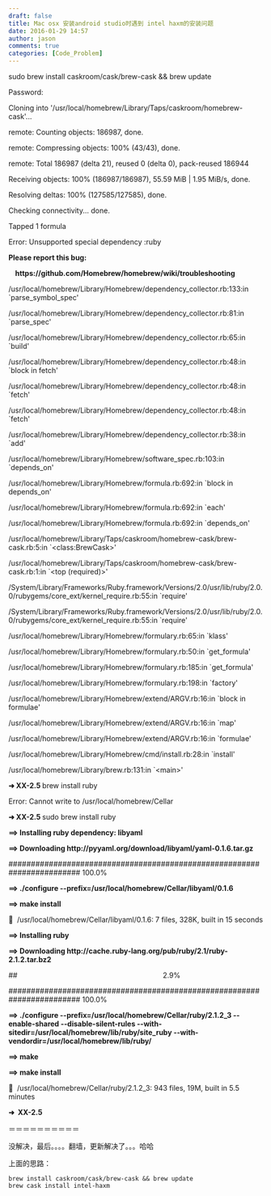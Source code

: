 ```yaml
---
draft: false
title: Mac osx 安装android studio时遇到 intel haxm的安装问题
date: 2016-01-29 14:57
author: jason
comments: true
categories: [Code_Problem]
---
```

<p class="p1"><span class="s1">sudo brew install caskroom/cask/brew-cask &amp;&amp; brew update</span></p>
<p class="p1"><span class="s1">Password:</span></p>
<p class="p1"><span class="s1">Cloning into '/usr/local/homebrew/Library/Taps/caskroom/homebrew-cask'...</span></p>
<p class="p1"><span class="s1">remote: Counting objects: 186987, done.</span></p>
<p class="p1"><span class="s1">remote: Compressing objects: 100% (43/43), done.</span></p>
<p class="p1"><span class="s1">remote: Total 186987 (delta 21), reused 0 (delta 0), pack-reused 186944</span></p>
<p class="p1"><span class="s1">Receiving objects: 100% (186987/186987), 55.59 MiB | 1.95 MiB/s, done.</span></p>
<p class="p1"><span class="s1">Resolving deltas: 100% (127585/127585), done.</span></p>
<p class="p1"><span class="s1">Checking connectivity... done.</span></p>
<p class="p1"><span class="s1">Tapped 1 formula</span></p>
<p class="p1"><span class="s2">Error</span><span class="s1">: Unsupported special dependency :ruby</span></p>
<p class="p1"><span class="s1"><b>Please report this bug:</b></span></p>
<p class="p1"><span class="s1"><b><span class="Apple-converted-space">    </span></b></span><span class="s3"><b>https://github.com/Homebrew/homebrew/wiki/troubleshooting</b></span></p>
<p class="p1"><span class="s1">/usr/local/homebrew/Library/Homebrew/dependency_collector.rb:133:in `parse_symbol_spec'</span></p>
<p class="p1"><span class="s1">/usr/local/homebrew/Library/Homebrew/dependency_collector.rb:81:in `parse_spec'</span></p>
<p class="p1"><span class="s1">/usr/local/homebrew/Library/Homebrew/dependency_collector.rb:65:in `build'</span></p>
<p class="p1"><span class="s1">/usr/local/homebrew/Library/Homebrew/dependency_collector.rb:48:in `block in fetch'</span></p>
<p class="p1"><span class="s1">/usr/local/homebrew/Library/Homebrew/dependency_collector.rb:48:in `fetch'</span></p>
<p class="p1"><span class="s1">/usr/local/homebrew/Library/Homebrew/dependency_collector.rb:48:in `fetch'</span></p>
<p class="p1"><span class="s1">/usr/local/homebrew/Library/Homebrew/dependency_collector.rb:38:in `add'</span></p>
<p class="p1"><span class="s1">/usr/local/homebrew/Library/Homebrew/software_spec.rb:103:in `depends_on'</span></p>
<p class="p1"><span class="s1">/usr/local/homebrew/Library/Homebrew/formula.rb:692:in `block in depends_on'</span></p>
<p class="p1"><span class="s1">/usr/local/homebrew/Library/Homebrew/formula.rb:692:in `each'</span></p>
<p class="p1"><span class="s1">/usr/local/homebrew/Library/Homebrew/formula.rb:692:in `depends_on'</span></p>
<p class="p1"><span class="s1">/usr/local/homebrew/Library/Taps/caskroom/homebrew-cask/brew-cask.rb:5:in `&lt;class:BrewCask&gt;'</span></p>
<p class="p1"><span class="s1">/usr/local/homebrew/Library/Taps/caskroom/homebrew-cask/brew-cask.rb:1:in `&lt;top (required)&gt;'</span></p>
<p class="p1"><span class="s1">/System/Library/Frameworks/Ruby.framework/Versions/2.0/usr/lib/ruby/2.0.0/rubygems/core_ext/kernel_require.rb:55:in `require'</span></p>
<p class="p1"><span class="s1">/System/Library/Frameworks/Ruby.framework/Versions/2.0/usr/lib/ruby/2.0.0/rubygems/core_ext/kernel_require.rb:55:in `require'</span></p>
<p class="p1"><span class="s1">/usr/local/homebrew/Library/Homebrew/formulary.rb:65:in `klass'</span></p>
<p class="p1"><span class="s1">/usr/local/homebrew/Library/Homebrew/formulary.rb:50:in `get_formula'</span></p>
<p class="p1"><span class="s1">/usr/local/homebrew/Library/Homebrew/formulary.rb:185:in `get_formula'</span></p>
<p class="p1"><span class="s1">/usr/local/homebrew/Library/Homebrew/formulary.rb:198:in `factory'</span></p>
<p class="p1"><span class="s1">/usr/local/homebrew/Library/Homebrew/extend/ARGV.rb:16:in `block in formulae'</span></p>
<p class="p1"><span class="s1">/usr/local/homebrew/Library/Homebrew/extend/ARGV.rb:16:in `map'</span></p>
<p class="p1"><span class="s1">/usr/local/homebrew/Library/Homebrew/extend/ARGV.rb:16:in `formulae'</span></p>
<p class="p1"><span class="s1">/usr/local/homebrew/Library/Homebrew/cmd/install.rb:28:in `install'</span></p>
<p class="p1"><span class="s1">/usr/local/homebrew/Library/brew.rb:131:in `&lt;main&gt;'</span></p>
<p class="p1"><span class="s4"><b>➜ </b></span><b> </b><span class="s6"><b>XX-2.5 </b></span><b> </b><span class="s1">brew install ruby</span></p>
<p class="p1"><span class="s2">Error</span><span class="s1">: Cannot write to /usr/local/homebrew/Cellar</span></p>
<p class="p1"><span class="s4"><b>➜ </b></span><b> </b><span class="s6"><b>XX-2.5 </b></span><b> </b><span class="s1">sudo brew install ruby</span></p>
<p class="p1"><span class="s5"><b>==&gt;</b></span><span class="s1"><b> Installing ruby dependency: </b></span><span class="s5"><b>libyaml</b></span></p>
<p class="p1"><span class="s7"><b>==&gt;</b></span><span class="s1"><b> Downloading http://pyyaml.org/download/libyaml/yaml-0.1.6.tar.gz</b></span></p>
<p class="p1"><span class="s1">######################################################################## 100.0%</span></p>
<p class="p1"><span class="s7"><b>==&gt;</b></span><span class="s1"><b> ./configure --prefix=/usr/local/homebrew/Cellar/libyaml/0.1.6</b></span></p>
<p class="p1"><span class="s7"><b>==&gt;</b></span><span class="s1"><b> make install</b></span></p>
<p class="p1"><span class="s1">&#x1f37a;<span class="Apple-converted-space">  </span>/usr/local/homebrew/Cellar/libyaml/0.1.6: 7 files, 328K, built in 15 seconds</span></p>
<p class="p1"><span class="s5"><b>==&gt;</b></span><span class="s1"><b> Installing </b></span><span class="s5"><b>ruby</b></span></p>
<p class="p1"><span class="s7"><b>==&gt;</b></span><span class="s1"><b> Downloading http://cache.ruby-lang.org/pub/ruby/2.1/ruby-2.1.2.tar.bz2</b></span></p>
<p class="p1"><span class="s1">## <span class="Apple-converted-space">                                                                        </span>2.9%</span></p>
<p class="p1"><span class="s1">######################################################################## 100.0%</span></p>
<p class="p1"><span class="s7"><b>==&gt;</b></span><span class="s1"><b> ./configure --prefix=/usr/local/homebrew/Cellar/ruby/2.1.2_3 --enable-shared --disable-silent-rules --with-sitedir=/usr/local/homebrew/lib/ruby/site_ruby --with-vendordir=/usr/local/homebrew/lib/ruby/</b></span></p>
<p class="p1"><span class="s7"><b>==&gt;</b></span><span class="s1"><b> make</b></span></p>
<p class="p1"><span class="s7"><b>==&gt;</b></span><span class="s1"><b> make install</b></span></p>
<p class="p1"><span class="s1">&#x1f37a;<span class="Apple-converted-space">  </span>/usr/local/homebrew/Cellar/ruby/2.1.2_3: 943 files, 19M, built in 5.5 minutes</span></p>
<p class="p2"><span class="s5"><b>➜<span class="Apple-converted-space">  </span></b></span><span class="s1"><b>XX-2.5 </b></span><b> </b></p>
<p class="p2">＝＝＝＝＝＝＝＝＝＝</p>
<p class="p2">没解决，最后。。。。翻墙，更新解决了。。。哈哈</p>
<p class="p2">上面的思路：</p>

<pre><code>brew install caskroom/cask/brew-cask &amp;&amp; brew update
brew cask install intel-haxm
</code></pre>
<p class="p2"></p>
